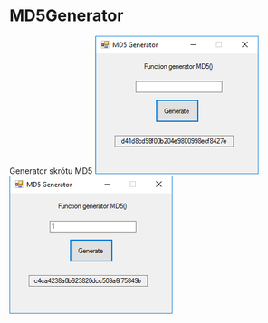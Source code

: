 # MD5Generator
Generator skrótu MD5
![ScreenShot](https://github.com/profesorek96/MD5Generator/blob/master/screenshot/1.bmp)
<br>
![ScreenShot](https://github.com/profesorek96/MD5Generator/blob/master/screenshot/2.bmp)

